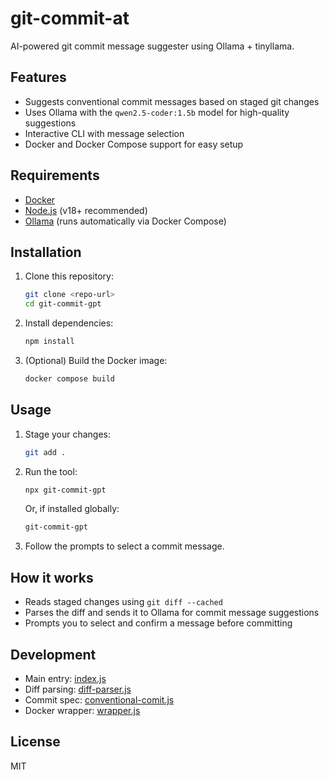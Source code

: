 # git-commit-at

AI-powered git commit message suggester using Ollama + tinyllama.

## Features

- Suggests conventional commit messages based on staged git changes
- Uses Ollama with the `qwen2.5-coder:1.5b` model for high-quality suggestions
- Interactive CLI with message selection
- Docker and Docker Compose support for easy setup

## Requirements

- [Docker](https://www.docker.com/)
- [Node.js](https://nodejs.org/) (v18+ recommended)
- [Ollama](https://ollama.com/) (runs automatically via Docker Compose)

## Installation

1. Clone this repository:

   ```sh
   git clone <repo-url>
   cd git-commit-gpt
   ```

2. Install dependencies:

   ```sh
   npm install
   ```

3. (Optional) Build the Docker image:

   ```sh
   docker compose build
   ```

## Usage

1. Stage your changes:

   ```sh
   git add .
   ```

2. Run the tool:

   ```sh
   npx git-commit-gpt
   ```

   Or, if installed globally:

   ```sh
   git-commit-gpt
   ```

3. Follow the prompts to select a commit message.

## How it works

- Reads staged changes using `git diff --cached`
- Parses the diff and sends it to Ollama for commit message suggestions
- Prompts you to select and confirm a message before committing

## Development

- Main entry: [index.js](index.js)
- Diff parsing: [diff-parser.js](diff-parser.js)
- Commit spec: [conventional-comit.js](conventional-comit.js)
- Docker wrapper: [wrapper.js](wrapper.js)

## License

MIT
